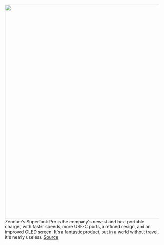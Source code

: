 <img src='https://cdn.vox-cdn.com/thumbor/wExYA9AbkgkuyXHISQK5wrzvfFg=/0x0:2040x1360/1200x800/filters:focal(857x517:1183x843)/cdn.vox-cdn.com/uploads/chorus_image/image/67325461/cgartenberg_200828_4164_0004.0.0.jpg' width='700px' /><br/>
Zendure's SuperTank Pro is the company's newest and best portable charger, with faster speeds, more USB-C ports, a refined design, and an improved OLED screen. It's a fantastic product, but in a world without travel, it's nearly useless.
<a href='https://www.theverge.com/21409482/zendure-supertank-pro-charger-review'> Source <a/>